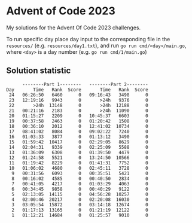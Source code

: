 # Advent of Code 2023

My solutions for the Advent Of Code 2023 challenges.

To run specific day place day input to the corresponding file in the
`resources/` (e.g. `resources/day1.txt`), and run `go run cmd/<day>/main.go`,
where `<day>` is a day number (e.g. `go run cmd/1/main.go`)

## Solution statistic
```
      --------Part 1--------   --------Part 2--------
Day       Time   Rank  Score       Time   Rank  Score
 24   06:26:50   6460      0   09:16:43   3498      0
 23   12:19:16   9943      0       >24h   9376      0
 22       >24h  13148      0       >24h  12188      0
 21   00:21:16   2183      0       >24h  11090      0
 20   01:15:27   2209      0   10:45:37   6603      0
 19   00:37:58   2463      0   01:20:42   1508      0
 18   00:36:10   2012      0   12:41:02  10734      0
 17   08:41:02   8084      0   09:02:22   7240      0
 16   01:03:33   3877      0   01:13:12   3490      0
 15   01:59:42  10417      0   02:29:05   8629      0
 14   02:04:31   9339      0   02:25:09   5588      0
 13   01:36:09   6308      0   01:39:50   4479      0
 12   01:24:58   5521      0   13:24:50  10566      0
 11   01:19:42   8229      0   01:41:31   7752      0
 10   01:06:02   4680      0   02:45:11   3728      0
  9   00:31:56   6093      0   00:35:51   5421      0
  8   00:16:02   4585      0   00:40:50   2834      0
  7   00:41:05   4217      0   01:03:29   4063      0
  6   00:34:45   9858      0   00:40:29   9122      0
  5   02:13:05  14115      0   04:56:28  10257      0
  4   02:00:46  20217      0   02:20:08  16030      0
  3   03:05:54  15872      0   03:14:18  12674      0
  2   01:17:13  13165      0   01:21:19  12122      0
  1   01:12:21  14684      0   01:25:57   9010      0
```
